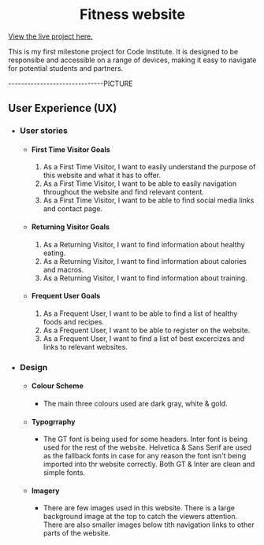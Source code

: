 <h1 align="center">Fitness website</h1>

[View the live project here.](https://ignasvilkas.github.io/Fitness-Page/)

This is my first milestone project for Code Institute. It is designed to be responsibe and accessible on a range of devices, making it easy to navigate for potential students and partners.

------------------------------PICTURE

 ## User Experience (UX)

- ### User stories

    - #### First Time Visitor Goals

        1. As a First Time Visitor, I want to easily understand the purpose of this website and what it has to offer.
        2. As a First Time Visitor, I want to be able to easily navigation throughout the website and find relevant content.
        3. As a First Time Visitor, I want to be able to find social media links and contact page.

    - #### Returning Visitor Goals

        1. As a Returning Visitor, I want to find information about healthy eating.
        2. As a Returning Visitor, I want to find information about calories and macros.
        3. As a Returning Visitor, I want to find information about training.

    - #### Frequent User Goals

        1. As a Frequent User, I want to be able to find a list of healthy foods and recipes.
        2. As a Frequent User, I want to be able to register on the website.
        3. As a Frequent User, I want to find a list of best excercizes and links to relevant websites.

- ### Design

  - #### Colour Scheme
    - The main three colours used are dark gray, white & gold.
  
  - #### Typogrraphy
    - The GT font is being used for some headers. Inter font is being used for the rest of the website. Helvetica & Sans Serif are used as the fallback fonts in case for any reason the font isn't being imported into thr website correctly. Both GT & Inter are clean and simple fonts.
  
  - #### Imagery
    - There are few images used in this website. There is a large background image at the top to catch the viewers attention. There are also smaller images below tith navigation links to other parts of the website.

